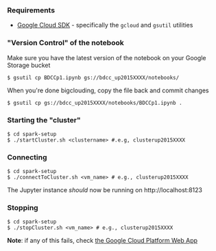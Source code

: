 ### Requirements

- [Google Cloud SDK](https://cloud.google.com/sdk/) - specifically the `gcloud` and `gsutil` utilities

### "Version Control" of the notebook

Make sure you have the latest version of the notebook on your Google Storage bucket

```shell 
$ gsutil cp BDCCp1.ipynb gs://bdcc_up2015XXXX/notebooks/
```

When you're done bigclouding, copy the file back and commit changes
```shell
$ gsutil cp gs://bdcc_up2015XXXX/notebooks/BDCCp1.ipynb .
```

### Starting the "cluster"

```shell
$ cd spark-setup
$ ./startCluster.sh <clustername> #.e.g, clusterup2015XXXX
```

### Connecting

```shell
$ cd spark-setup
$ ./connectToCluster.sh <vm_name> # e.g., clusterup2015XXXX
```
The Jupyter instance _should_ now be running on http://localhost:8123

### Stopping 
```shell
$ cd spark-setup
$ ./stopCluster.sh <vm_name> # e.g., clusterup2015XXXX
```

**Note**: if any of this fails, check [the Google Cloud Platform Web App](https://console.cloud.google.com/)